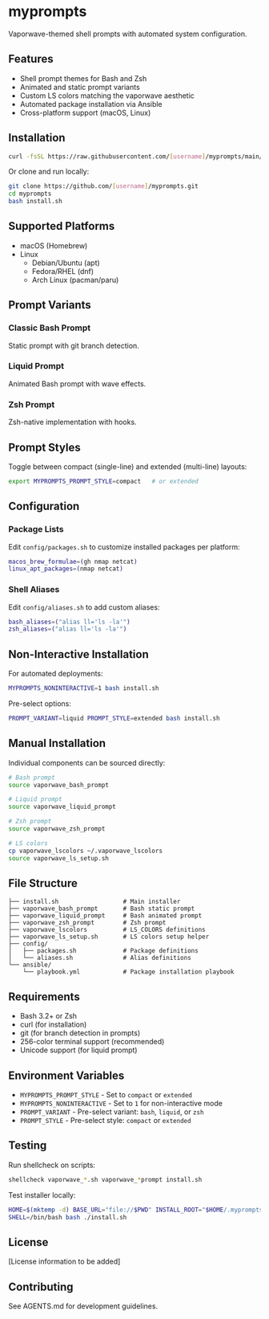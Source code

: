 # myprompts

Vaporwave-themed shell prompts with automated system configuration.

## Features

- Shell prompt themes for Bash and Zsh
- Animated and static prompt variants
- Custom LS colors matching the vaporwave aesthetic
- Automated package installation via Ansible
- Cross-platform support (macOS, Linux)

## Installation

```bash
curl -fsSL https://raw.githubusercontent.com/[username]/myprompts/main/install.sh | bash
```

Or clone and run locally:

```bash
git clone https://github.com/[username]/myprompts.git
cd myprompts
bash install.sh
```

## Supported Platforms

- macOS (Homebrew)
- Linux
  - Debian/Ubuntu (apt)
  - Fedora/RHEL (dnf)
  - Arch Linux (pacman/paru)

## Prompt Variants

### Classic Bash Prompt
Static prompt with git branch detection.

### Liquid Prompt
Animated Bash prompt with wave effects.

### Zsh Prompt
Zsh-native implementation with hooks.

## Prompt Styles

Toggle between compact (single-line) and extended (multi-line) layouts:

```bash
export MYPROMPTS_PROMPT_STYLE=compact   # or extended
```

## Configuration

### Package Lists

Edit `config/packages.sh` to customize installed packages per platform:

```bash
macos_brew_formulae=(gh nmap netcat)
linux_apt_packages=(nmap netcat)
```

### Shell Aliases

Edit `config/aliases.sh` to add custom aliases:

```bash
bash_aliases=("alias ll='ls -la'")
zsh_aliases=("alias ll='ls -la'")
```

## Non-Interactive Installation

For automated deployments:

```bash
MYPROMPTS_NONINTERACTIVE=1 bash install.sh
```

Pre-select options:

```bash
PROMPT_VARIANT=liquid PROMPT_STYLE=extended bash install.sh
```

## Manual Installation

Individual components can be sourced directly:

```bash
# Bash prompt
source vaporwave_bash_prompt

# Liquid prompt
source vaporwave_liquid_prompt

# Zsh prompt
source vaporwave_zsh_prompt

# LS colors
cp vaporwave_lscolors ~/.vaporwave_lscolors
source vaporwave_ls_setup.sh
```

## File Structure

```
├── install.sh                  # Main installer
├── vaporwave_bash_prompt       # Bash static prompt
├── vaporwave_liquid_prompt     # Bash animated prompt
├── vaporwave_zsh_prompt        # Zsh prompt
├── vaporwave_lscolors          # LS_COLORS definitions
├── vaporwave_ls_setup.sh       # LS colors setup helper
├── config/
│   ├── packages.sh             # Package definitions
│   └── aliases.sh              # Alias definitions
└── ansible/
    └── playbook.yml            # Package installation playbook
```

## Requirements

- Bash 3.2+ or Zsh
- curl (for installation)
- git (for branch detection in prompts)
- 256-color terminal support (recommended)
- Unicode support (for liquid prompt)

## Environment Variables

- `MYPROMPTS_PROMPT_STYLE` - Set to `compact` or `extended`
- `MYPROMPTS_NONINTERACTIVE` - Set to `1` for non-interactive mode
- `PROMPT_VARIANT` - Pre-select variant: `bash`, `liquid`, or `zsh`
- `PROMPT_STYLE` - Pre-select style: `compact` or `extended`

## Testing

Run shellcheck on scripts:

```bash
shellcheck vaporwave_*.sh vaporwave_*prompt install.sh
```

Test installer locally:

```bash
HOME=$(mktemp -d) BASE_URL="file://$PWD" INSTALL_ROOT="$HOME/.myprompts" \
SHELL=/bin/bash bash ./install.sh
```

## License

[License information to be added]

## Contributing

See AGENTS.md for development guidelines.